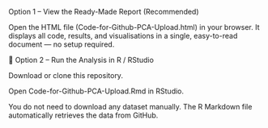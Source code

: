 Option 1 – View the Ready-Made Report (Recommended)

Open the HTML file (Code-for-Github-PCA-Upload.html) in your browser.
It displays all code, results, and visualisations in a single, easy-to-read document — no setup required.

🔹 Option 2 – Run the Analysis in R / RStudio

Download or clone this repository.

Open Code-for-Github-PCA-Upload.Rmd in RStudio.

You do not need to download any dataset manually.
The R Markdown file automatically retrieves the data from GitHub.
